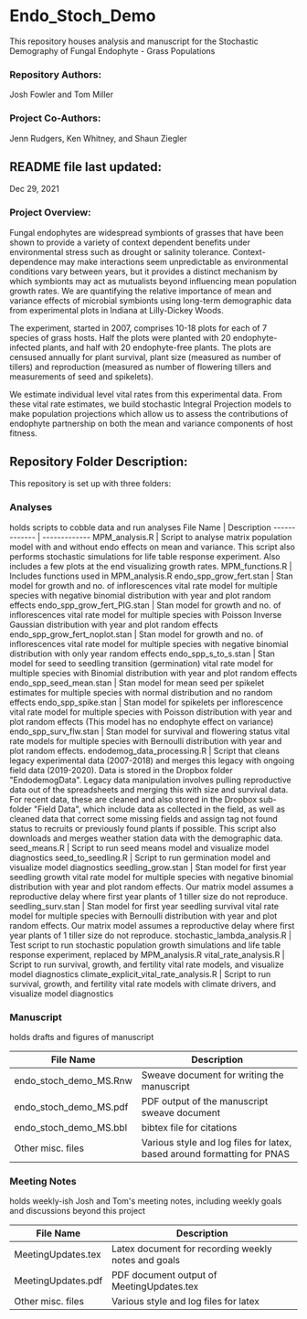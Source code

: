 # Endo_Stoch_Demo
This repository houses analysis and manuscript for the Stochastic  Demography of Fungal Endophyte - Grass Populations
### Repository Authors: 
Josh Fowler and Tom Miller
### Project Co-Authors: 
Jenn Rudgers, Ken Whitney, and Shaun Ziegler

## README file last updated: 
Dec 29, 2021

### Project Overview:
Fungal endophytes are widespread symbionts of grasses that have been shown to provide a variety of context dependent benefits under environmental stress such as drought or salinity tolerance. Context-dependence may make interactions seem unpredictable as environmental conditions vary between years, but it provides a distinct mechanism by which symbionts may act as mutualists beyond influencing mean population growth rates. We are quantifying the relative importance of mean and variance effects of microbial symbionts using long-term demographic data from experimental plots in Indiana at Lilly-Dickey Woods. 

The experiment, started in 2007, comprises 10-18 plots for each of 7 species of grass hosts. Half the plots were planted with 20 endophyte-infected plants, and half with 20 endophyte-free plants. The plots are censused annually for plant survival, plant size (measured as number of tillers) and reproduction (measured as number of flowering tillers and measurements of seed and spikelets).

We estimate individual level vital rates from this experimental data. From these vital rate estimates, we build stochastic Integral Projection models to make population projections which allow us to assess the contributions of endophyte partnership on both the mean and variance components of host fitness. 

## Repository Folder Description:
This repository is set up with three folders:
### Analyses 
holds scripts to cobble data and run analyses
File Name  | Description
------------- | -------------
MPM_analysis.R  | Script to analyse matrix population model with and without endo effects on mean and variance. This script also performs stochastic simulations for life table response experiment.  Also includes a few plots at the end visualizing growth rates.
MPM_functions.R | Includes functions used in MPM_analysis.R
endo_spp_grow_fert.stan | Stan model for growth and no. of inflorescences vital rate model for multiple species with negative binomial distribution with year and plot random effects
endo_spp_grow_fert_PIG.stan | Stan model for growth and no. of inflorescences vital rate model for multiple species with Poisson Inverse Gaussian distribution with year and plot random effects
endo_spp_grow_fert_noplot.stan | Stan model for growth and no. of inflorescences vital rate model for multiple species with negative binomial distribution with only year random effects
endo_spp_s_to_s.stan | Stan model for seed to seedling transition  (germination) vital rate model for multiple species with Binomial distribution with year and plot random effects
endo_spp_seed_mean.stan | Stan model for mean seed per spikelet estimates for multiple species with normal distribution and no random effects
endo_spp_spike.stan | Stan model for spikelets per inflorescence vital rate model for multiple species with Poisson distribution with year and plot random effects (This model has no endophyte effect on variance)
endo_spp_surv_flw.stan | Stan model for survival and flowering status vital rate models for multiple species with Bernoulli distribution with year and plot random effects.
endodemog_data_processing.R | Script that cleans legacy experimental data (2007-2018) and merges this legacy with ongoing field data (2019-2020). Data is stored in the Dropbox folder "EndodemogData". Legacy data manipulation involves pulling reproductive data out of the spreadsheets and merging this with size and survival data. For recent data, these are cleaned and also stored in the Dropbox sub-folder "Field Data", which include data as collected in the field, as well as cleaned data that correct some missing fields and assign tag not found status to recruits or previously found plants if possible. This script also downloads and merges weather station data with the demographic data.
seed_means.R | Script to run seed means model and visualize model diagnostics
seed_to_seedling.R | Script to run germination model and visualize model diagnostics
seedling_grow.stan | Stan model for first year seedling growth vital rate model for multiple species with negative binomial distribution with year and plot random effects. Our matrix model assumes a reproductive delay where first year plants of 1 tiller size do not reproduce.
seedling_surv.stan | Stan model for first year seedling survival vital rate model for multiple species with Bernoulli distribution with year and plot random effects. Our matrix model assumes a reproductive delay where first year plants of 1 tiller size do not reproduce.
stochastic_lambda_analysis.R | Test script to run stochastic population growth simulations and life table response experiment, replaced by MPM_analysis.R 
vital_rate_analysis.R | Script to run survival, growth, and fertility vital rate models, and visualize model diagnostics
climate_explicit_vital_rate_analysis.R | Script to run survival, growth, and fertility vital rate models with climate drivers, and visualize model diagnostics

### Manuscript 
holds drafts and figures of manuscript

File Name  | Description
------------- | -------------
endo_stoch_demo_MS.Rnw | Sweave document for writing the manuscript
endo_stoch_demo_MS.pdf | PDF output of the manuscript sweave document
endo_stoch_demo_MS.bbl | bibtex file for citations
Other misc. files | Various style and log files for latex, based around formatting for PNAS


### Meeting Notes 
holds weekly-ish Josh and Tom's meeting notes, including weekly goals and discussions beyond this project

File Name  | Description
------------- | -------------
MeetingUpdates.tex | Latex document for recording weekly notes and goals
MeetingUpdates.pdf | PDF document output of MeetingUpdates.tex
Other misc. files | Various style and log files for latex



